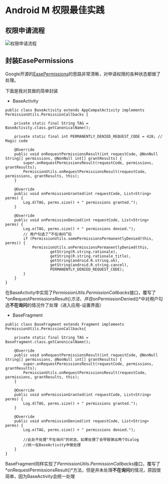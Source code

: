 # Android M 权限最佳实践

## 权限申请流程
![权限申请流程](http://7xs83t.com1.z0.glb.clouddn.com/Android%20M%20%E6%9D%83%E9%99%90%E7%94%B3%E8%AF%B7%28%E6%97%A0%E9%9C%80%E4%BF%9D%E5%AD%98%E7%8A%B6%E6%80%81%29.png)

## 封装EasePermissions

Google开源的[EasePermissions](https://github.com/googlesamples/easypermissions)的思路非常清晰，对申请权限的各种状态都做了处理。

下面是我对其做的简单封装

* BaseActivity
```
public class BaseActivity extends AppCompatActivity implements PermissionUtils.PermissionCallbacks {

    private static final String TAG = BaseActivity.class.getCanonicalName();

    private static final int PERMANENTLY_DENIED_REQUEST_CODE = 428; // Magic code

    @Override
    public void onRequestPermissionsResult(int requestCode, @NonNull String[] permissions, @NonNull int[] grantResults) {
        super.onRequestPermissionsResult(requestCode, permissions, grantResults);
        PermissionUtils.onRequestPermissionsResult(requestCode, permissions, grantResults, this);
    }

    @Override
    public void onPermissionGranted(int requestCode, List<String> perms) {
        Log.d(TAG, perms.size() + " permissions granted.");
    }

    @Override
    public void onPermissionDenied(int requestCode, List<String> perms) {
        Log.e(TAG, perms.size() + " permissions denied.");
        // 用户勾选了“不在询问”后
        if (PermissionUtils.somePermissionsPermanentlyDenied(this, perms)) {
            PermissionUtils.onPermissionsPermanentlyDenied(this,
                    getString(R.string.rationale),
                    getString(R.string.rationale_title),
                    getString(android.R.string.ok),
                    getString(android.R.string.cancel),
                    PERMANENTLY_DENIED_REQUEST_CODE);
        }
    }
}
```
在BaseActivity中实现了*PermissionUtils.PermissionCallbacks*接口，覆写了*onRequestPermissionsResult()*方法，并在*onPermissionDenied()*中对用户勾选**不在询问**的情况作了处理（进入应用-设置界面）

* BaseFragment
```
public class BaseFragment extends Fragment implements PermissionUtils.PermissionCallbacks{

    private static final String TAG = BaseFragment.class.getCanonicalName();

    @Override
    public void onRequestPermissionsResult(int requestCode, @NonNull String[] permissions, @NonNull int[] grantResults) {
        super.onRequestPermissionsResult(requestCode, permissions, grantResults);
        PermissionUtils.onRequestPermissionsResult(requestCode, permissions, grantResults, this);
    }

    @Override
    public void onPermissionGranted(int requestCode, List<String> perms) {
        Log.d(TAG, perms.size() + " permissions granted.");
    }

    @Override
    public void onPermissionDenied(int requestCode, List<String> perms) {
        Log.e(TAG, perms.size() + " permissions denied.");

        //此处不处理"不在询问"的状态，如果处理了会导致弹出两个Dialog
        //统一在BaseActivity中做处理
    }
}
```
BaseFragment同样实现了*PermissionUtils.PermissionCallbacks*接口，覆写了*onRequestPermissionsResult()*方法，但是并未处理**不在询问**的情况，原因很简单，因为BaseActivity会统一处理

